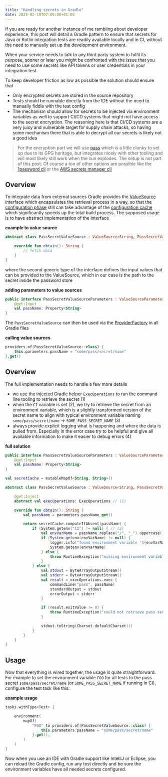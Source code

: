 ```yaml
---
title: "Handling secrets in Gradle"
date: 2025-02-18T07:00:00+01:00
---
```


If you are ready for another instance of me rambling about developer experience, this post will detail a Gradle pattern to ensure that secrets for Java or Kotlin integration tests are readily available locally and in CI, without the need to manually set up the development environment.

<!--more-->

When your service needs to talk to any third party system to fulfil its purpose, sooner or later you might be confronted with the issue that you need to use some secrets like API tokens or user credentials in your integration test. 

To keep developer friction as low as possible the solution should ensure that

* Only encrypted secrets are stored in the source repository
* Tests should be runnable directly from the IDE without the need to manually fiddle with the test config
* The mechanism should allow for secrets to be injected via environment variables as well to support CI/CD systems that might not have access to the secret encryption. The reasoning here is that CI/CD systems are a very juicy and vulnerable target for supply chain attacks, so having some mechanism there that is able to decrypt all our secrets is likely not a good idea 

> For the encryption part we will use [pass](https://www.passwordstore.org/) which is a little clunky to set up due to its GPG heritage, but integrates nicely with other tooling and will most likely still work when the sun explodes. The setup is not part of this post. Of course a ton of other options are possible like the [1password cli](https://developer.1password.com/docs/cli/get-started/) or the [AWS secrets manager cli](https://docs.aws.amazon.com/zh_cn/cli/latest/reference/secretsmanager/index.html)

## Overview

To integrate data from external sources Gradle provides the [ValueSource](https://docs.gradle.org/current/kotlin-dsl/gradle/org.gradle.api.provider/-value-source/index.html) interface which encapsulates the retrieval process in a way, so that the [configuration phase](https://docs.gradle.org/current/userguide/build_lifecycle.html#build_lifecycle) still can take advantage of the [configuration cache](https://docs.gradle.org/current/userguide/configuration_cache.html) which significantly speeds up the total build process. The supposed usage is to have abstract implementation of the interface

**example to value source**
```kotlin
abstract class PassSecretValueSource : ValueSource<String, PassSecretValueSourceParameters> {

    override fun obtain(): String {
        // fetch data
    }
}
```

where the second generic type of the interface defines the input values that can be provided to the ValueSource, which in our case is the path to the secret inside the password store

**adding parameters to value sources**
```kotlin
public interface PassSecretValueSourceParameters : ValueSourceParameters {
    @get:Input
    val passName: Property<String>
}
```

The `PassSecretValueSource` can then be used via the [ProviderFactory](https://docs.gradle.org/current/javadoc/org/gradle/api/provider/ProviderFactory.html) in all Gradle files

**calling value sources**
```kotlin
providers.of(PassSecretValueSource::class) {
    this.parameters.passName = "some/pass/secret/name"
}.get()
```

## Overview

The full implementation needs to handle a few more details

* we use the injected Gradle helper `ExecOperations` to run the command line tooling to retrieve the secret (1)
* when the `CI` variable is set (2), we try to retrieve the secret from an environment variable, which is a slightly transformed version of the secret name to align with typical environment variable naming `some/pass/secret/name` -> `SOME_PASS_SECRET_NAME` (3)
* always provide explicit logging what is happening and where the data is pulled from. Especially in the error case try to be helpful and give all available information to make it easier to debug errors (4) 


**full solution**
```kotlin
public interface PassSecretValueSourceParameters : ValueSourceParameters {
    @get:Input
    val passName: Property<String>
}

val secretCache = mutableMapOf<String, String>()

abstract class PassSecretValueSource : ValueSource<String, PassSecretValueSourceParameters> {

    @get:Inject
    abstract val execOperations: ExecOperations // (1)

    override fun obtain(): String {
        val passName = parameters.passName.get()

        return secretCache.computeIfAbsent(passName) {
            if (System.getenv("CI") != null) { // (2)
                val envVarName = passName.replace("/", "_").uppercase( ) // (3)
                if (System.getenv(envVarName) != null) {
                    logger.info("found environment variable '${envVarName}' for pass secret '${passName}'")  // (4)
                    System.getenv(envVarName)
                } else {
                    throw RuntimeException("missing environment variable '${envVarName}' for pass secret '${passName}'") // (4)
                }
            } else {
                val stdout = ByteArrayOutputStream()
                val stderr = ByteArrayOutputStream()
                val result = execOperations.exec {
                    commandLine("pass", passName)
                    standardOutput = stdout
                    errorOutput = stderr
                }

                if (result.exitValue != 0) {
                    throw RuntimeException("could not retrieve pass secret '${passName}': ${stderr.toString(Charset.defaultCharset())}") // (4)
                }

                stdout.toString(Charset.defaultCharset())
            }
        }
    }
}
```

## Usage

Now that everything is wired together, the usage is quite straightforward. For example to set the environment variable `FOO` for all tests to the pass secret `some/pass/secret/name` (or `SOME_PASS_SECRET_NAME` if running in CI), configure the test task like this:

**example usage**
```kotlin
tasks.withType<Test> {

    environment(
        mapOf(
            "FOO" to providers.of(PassSecretValueSource::class) {
                this.parameters.passName = "some/pass/secret/name"
            }.get(),
        )
    )
}
```

Now when you use an IDE with Gradle support like IntelliJ or Eclipse, you can reload the Gradle config, run any test directly and be sure the environment variables have all needed secrets configured.  